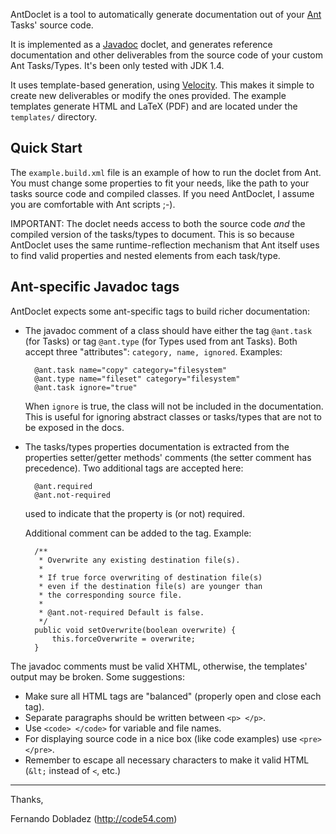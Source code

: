 
AntDoclet is a tool to automatically generate documentation out of your
[Ant](http://ant.apache.org) Tasks' source code.

It is implemented as a [Javadoc](http://java.sun.com/j2se/javadoc/) doclet,
and generates reference documentation and other deliverables from the
source code of your custom Ant Tasks/Types. It's been only tested with
JDK 1.4.

It uses template-based generation, using
[Velocity](http://velocity.apache.org/). This makes it simple to
create new deliverables or modify the ones provided.  The example
templates generate HTML and LaTeX (PDF) and are located under the
`templates/` directory.


Quick Start
-----------

The `example.build.xml` file is an example of how to run the doclet from
Ant. You must change some properties to fit your needs, like the path to
your tasks source code and compiled classes. If you need AntDoclet, I assume
you are comfortable with Ant scripts ;-).

IMPORTANT: The doclet needs access to both the source code _and_
the compiled version of the tasks/types to document. This is so because
AntDoclet uses the same runtime-reflection mechanism that Ant itself uses
to find valid properties and nested elements from each task/type.


Ant-specific Javadoc tags
-------------------------

AntDoclet expects some ant-specific tags to build richer documentation:

* The javadoc comment of a class should have either the tag `@ant.task`
  (for Tasks) or tag `@ant.type` (for Types used from ant
  Tasks). Both accept three "attributes": `category, name, ignored`. Examples:

        @ant.task name="copy" category="filesystem"
        @ant.type name="fileset" category="filesystem"
        @ant.task ignore="true"
 
  When `ignore` is true, the class will not be included in the
  documentation. This is useful for ignoring abstract classes or
  tasks/types that are not to be exposed in the docs.

* The tasks/types properties documentation is extracted from the
  properties setter/getter methods' comments (the setter comment has
  precedence). Two additional tags are accepted here:

        @ant.required 
        @ant.not-required

  used to indicate that the property is (or not) required.

  Additional comment can be added to the tag. Example:

        /**
         * Overwrite any existing destination file(s).
         *
         * If true force overwriting of destination file(s)
         * even if the destination file(s) are younger than
         * the corresponding source file.
         *
         * @ant.not-required Default is false.
         */
        public void setOverwrite(boolean overwrite) {
            this.forceOverwrite = overwrite;
        }



The javadoc comments must be valid XHTML, otherwise, the templates'
output may be broken. Some suggestions:

* Make sure all HTML tags are "balanced" (properly open and close each
    tag).
* Separate paragraphs should be written between `<p> </p>`.
* Use `<code> </code>` for variable and file names.
* For displaying source code in a nice box (like code examples) use
  `<pre> </pre>`.
* Remember to escape all necessary characters to make it valid HTML (`&lt;` instead of `<`, etc.)



<hr />

Thanks,

Fernando Dobladez (<http://code54.com>)


